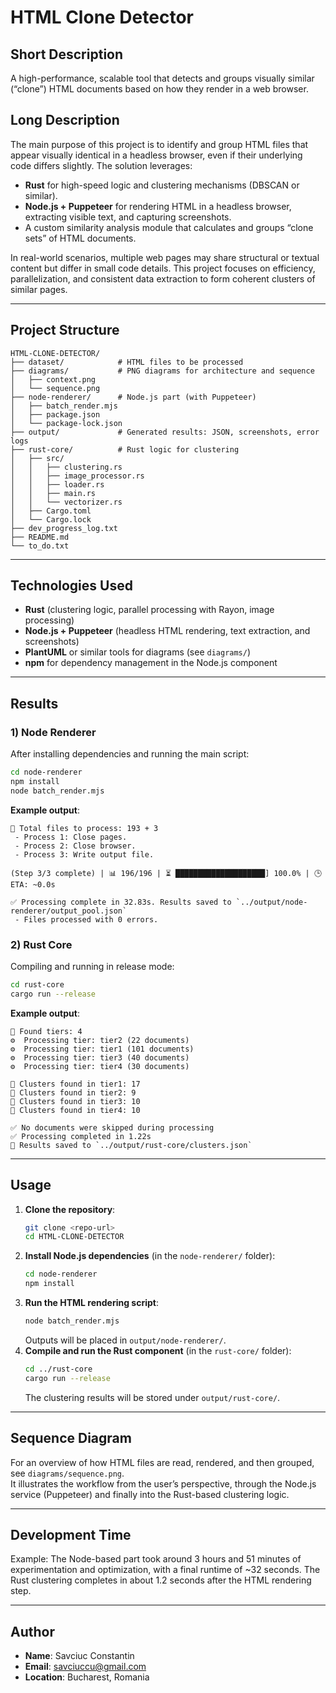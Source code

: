 # HTML Clone Detector

## Short Description
A high-performance, scalable tool that detects and groups visually similar (“clone”) HTML documents based on how they render in a web browser.

## Long Description
The main purpose of this project is to identify and group HTML files that appear visually identical in a headless browser, even if their underlying code differs slightly. The solution leverages:
- **Rust** for high-speed logic and clustering mechanisms (DBSCAN or similar).
- **Node.js + Puppeteer** for rendering HTML in a headless browser, extracting visible text, and capturing screenshots.
- A custom similarity analysis module that calculates and groups “clone sets” of HTML documents.

In real-world scenarios, multiple web pages may share structural or textual content but differ in small code details. This project focuses on efficiency, parallelization, and consistent data extraction to form coherent clusters of similar pages.

---

## Project Structure
```
HTML-CLONE-DETECTOR/
├── dataset/            # HTML files to be processed
├── diagrams/           # PNG diagrams for architecture and sequence
│   ├── context.png
│   └── sequence.png
├── node-renderer/      # Node.js part (with Puppeteer)
│   ├── batch_render.mjs
│   ├── package.json
│   └── package-lock.json
├── output/             # Generated results: JSON, screenshots, error logs
├── rust-core/          # Rust logic for clustering
│   ├── src/
│   │   ├── clustering.rs
│   │   ├── image_processor.rs
│   │   ├── loader.rs
│   │   ├── main.rs
│   │   └── vectorizer.rs
│   ├── Cargo.toml
│   └── Cargo.lock
├── dev_progress_log.txt
├── README.md
└── to_do.txt
```

---

## Technologies Used
- **Rust** (clustering logic, parallel processing with Rayon, image processing)
- **Node.js + Puppeteer** (headless HTML rendering, text extraction, and screenshots)
- **PlantUML** or similar tools for diagrams (see `diagrams/`)
- **npm** for dependency management in the Node.js component

---

## Results

### 1) Node Renderer

After installing dependencies and running the main script:
```bash
cd node-renderer
npm install
node batch_render.mjs
```

**Example output**:
```
🔎 Total files to process: 193 + 3
 - Process 1: Close pages.
 - Process 2: Close browser.
 - Process 3: Write output file.

(Step 3/3 complete) | 📊 196/196 | ⏳ ████████████████████] 100.0% | 🕒 ETA: ~0.0s

✅ Processing complete in 32.83s. Results saved to `../output/node-renderer/output_pool.json`
 - Files processed with 0 errors.
```

### 2) Rust Core

Compiling and running in release mode:
```bash
cd rust-core
cargo run --release
```

**Example output**:
```
📂 Found tiers: 4
⚙️  Processing tier: tier2 (22 documents)
⚙️  Processing tier: tier1 (101 documents)
⚙️  Processing tier: tier3 (40 documents)
⚙️  Processing tier: tier4 (30 documents)

🧠 Clusters found in tier1: 17
🧠 Clusters found in tier2: 9
🧠 Clusters found in tier3: 10
🧠 Clusters found in tier4: 10

✅ No documents were skipped during processing
✅ Processing completed in 1.22s
💾 Results saved to `../output/rust-core/clusters.json`
```

---

## Usage

1. **Clone the repository**:
   ```bash
   git clone <repo-url>
   cd HTML-CLONE-DETECTOR
   ```
2. **Install Node.js dependencies** (in the `node-renderer/` folder):
   ```bash
   cd node-renderer
   npm install
   ```
3. **Run the HTML rendering script**:
   ```bash
   node batch_render.mjs
   ```
   Outputs will be placed in `output/node-renderer/`.
4. **Compile and run the Rust component** (in the `rust-core/` folder):
   ```bash
   cd ../rust-core
   cargo run --release
   ```
   The clustering results will be stored under `output/rust-core/`.

---

## Sequence Diagram
For an overview of how HTML files are read, rendered, and then grouped, see `diagrams/sequence.png`.  
It illustrates the workflow from the user’s perspective, through the Node.js service (Puppeteer) and finally into the Rust-based clustering logic.

---

## Development Time
Example: The Node-based part took around 3 hours and 51 minutes of experimentation and optimization, with a final runtime of ~32 seconds. The Rust clustering completes in about 1.2 seconds after the HTML rendering step.

---

## Author
- **Name**: Savciuc Constantin  
- **Email**: savciuccu@gmail.com  
- **Location**: Bucharest, Romania